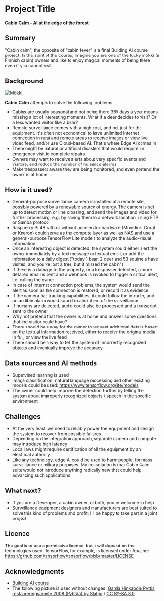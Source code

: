 # Project Title
**Cabin Calm - AI at the edge of the forest**

## Summary
"Cabin calm", the opposite of "cabin fever" is a final Building AI course project. In the spirit of the course, imagine you are one of the lucky mökki (a Finnish cabin) owners and like to enjoy magical moments of being there even if you cannot visit.


## Background
![Mökki](https://upload.wikimedia.org/wikipedia/commons/9/98/Gamla_Hinkab%C3%B6le_februari_2008.png)

**Cabin Calm** attempts to solve the following problems:
* Cabins are usually seasonal and not being there 365 days a year means missing a lot of interesting moments. What if a deer decides to visit? Or a less wanted visitor like a bear?
* Remote surveillance comes with a high cost, and not just for the equipment. It's often not economical to have unlimited Internet connection in rural and remote areas to receive images or view live video feed, and/or use Cloud-based AI. That's where Edge AI comes in
* There might be natural or artificial disasters that would require an emergency visit to complete repairs
* Owners may want to receive alerts about very specific events and visitors, and reduce the number of nuisance alarms
* Make trespassers aware they are being monitored, and even pretend the owner is at home


## How is it used?
* General-purpose surveillance camera is installed at a remote site, possibly powered by a renewable source of energy. The camera is set up to detect motion or line crossing, and send the images and video for further processing, e.g. by saving them to a network location, using FTP or Samba protocol
* Raspberry Pi 4B with or without accelerator hardware (Movidius, Coral or Kneron) could serve as the compute layer as well as NAS and use a general-purpose TensorFlow Lite models to analyze the audio-visual information
* Once an interesting object is detected, the system could either alert the owner immediately by a text message or textual email, or add the information to a daily digest ("today 1 bear, 2 deer and 53 squirrels have visited, and you've lost a tree, but it missed the cabin")
* If there is a damage to the property, or a trespasser detected, a more detailed email is sent and a webhook is invoked to trigger a critical alert, i.e. calling the owner
* In case of Internet connection problems, the system would send the alert as soon as the connection is restored, or record it as evidence
* If the camera has tracking capabilities, it could follow the intruder, and an audible alarm would sound to alert them of the surveillance
* If humans are detected, audio could also be processed and a transcript sent to the owner
* Why not pretend that the owner is at home and answer some questions that the visitor could have?
* There should be a way for the owner to request additional details based on the textual information received, either to receive the original media in full, or view the live feed
* There should be a way to tell the system of incorrectly recognized objects and eventually improve the accuracy


## Data sources and AI methods
* Supervised learning is used
* Image classification, natural language processing and other existing models could be used: https://www.tensorflow.org/lite/models
* The owner could help improve the detection further by telling the system about improperly recognized objects / speech in the specific environment


## Challenges
* At the very least, we need to reliably power the equipment and design the system to recover from possible failures
* Depending on the integration approach, separate camera and compute may introduce high latency
* Local laws might require certification of all the equipment by an electrical authority
* Like any technology, edge AI could be used to harm people, for mass surveillance or military purposes. My consolation is that Cabin Calm suite would not introduce anything radically new that could help advancing such applications


## What next?
* If you are a Developer, a cabin owner, or both, you're welcome to help
* Surveillance equipment designers and manufacturers are best suited to solve this kind of problems and profit; I'll be happy to take part in a joint project


## Licence
The goal is to use a permissive licence, but it will depend on the technologies used. TensorFlow, for example, is licensed under Apache: https://github.com/tensorflow/tensorflow/blob/master/LICENSE

## Acknowledgments

* [Building AI course](https://buildingai.elementsofai.com/)
* The following picture is used without changes: [Gamla Hinkaböle Pyttis restaureringsarbete 2008 (Pyhtää) by Stahjo](https://commons.wikimedia.org/wiki/File:Gamla_Hinkab%C3%B6le_februari_2008.png#filelinks) / [CC BY-SA 3.0](https://creativecommons.org/licenses/by-sa/3.0/)

